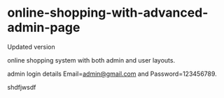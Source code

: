 # online-shopping-with-advanced-admin-page
Updated version


online shopping system with both admin and user layouts.

admin login details  Email=admin@gmail.com and Password=123456789.

shdfjwsdf
